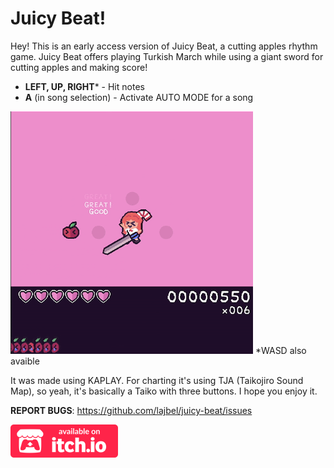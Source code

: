 # Juicy Beat!

Hey! This is an early access version of Juicy Beat, a cutting apples rhythm
game. Juicy Beat offers playing Turkish March while using a giant sword for
cutting apples and making score!

- **LEFT, UP, RIGHT*** - Hit notes
- **A** (in song selection) - Activate AUTO MODE for a song

<!--only github reade, remove otherwise -->

![](./promo/beats.gif) \*WASD also avaible

It was made using KAPLAY. For charting it's using TJA (Taikojiro Sound Map), so
yeah, it's basically a Taiko with three buttons. I hope you enjoy it.

**REPORT BUGS**: https://github.com/lajbel/juicy-beat/issues

<a href="https://lajbel.itch.io/juicy-beat"><img src="./promo/itchio.png"></img></a>
